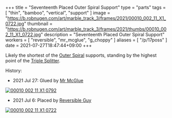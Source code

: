 +++
title = "Seventeenth Placed Outer Spiral Support"
type = "parts"
tags = [ "thin", "bamboo", "vertical", "support" ]
image = "https://b.robnugen.com/art/marble_track_3/frames/2021/00010_002_11_X1_0722.jpg"
thumbnail = "https://b.robnugen.com/art/marble_track_3/frames/2021/thumbs/00010_002_11_X1_0722.jpg"
description = "Seventeenth Placed Outer Spiral Support"
workers = [
    "reversible",
    "mr_mcglue",
    "g_choppy"
]
aliases = [
    "/p/17poss"
]
date = 2021-07-27T18:47:44+09:00
+++

Likely the shortest of the [Outer Spiral](/parts/outer_spiral/) supports, standing by the
highest point of the [Triple Splitter](/parts/triple_splitter/).

History:

* 2021 Jul 27: Glued by [Mr McGlue](/workers/mr_mcglue/)

[![00010 002 11 X1 0792](//b.robnugen.com/art/marble_track_3/frames/2021/thumbs/00010_002_11_X1_0792.jpg)](//b.robnugen.com/art/marble_track_3/frames/2021/00010_002_11_X1_0792.jpg)

* 2021 Jul 6: Placed by [Reversible Guy](/workers/reversible/)

[![00010 002 11 X1 0722](//b.robnugen.com/art/marble_track_3/frames/2021/thumbs/00010_002_11_X1_0722.jpg)](//b.robnugen.com/art/marble_track_3/frames/2021/00010_002_11_X1_0722.jpg)
